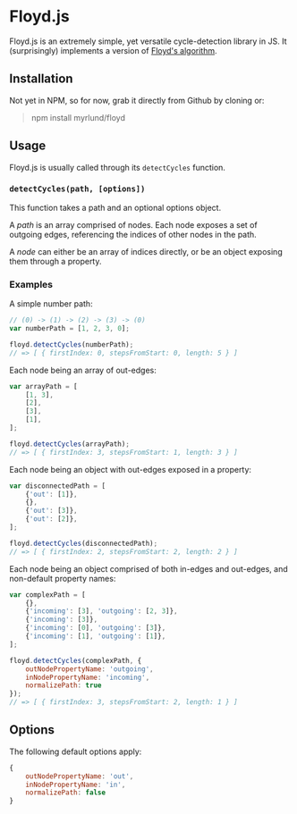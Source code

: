 Floyd.js
========

Floyd.js is an extremely simple, yet versatile cycle-detection library in JS. It (surprisingly) implements a version of [Floyd's algorithm](http://dl.acm.org/citation.cfm?doid=321420.321422).

Installation
------------

Not yet in NPM, so for now, grab it directly from Github by cloning or:

> npm install myrlund/floyd

Usage
-----

Floyd.js is usually called through its `detectCycles` function.

### `detectCycles(path, [options])`

This function takes a path and an optional options object.

A _path_ is an array comprised of nodes. Each node exposes a set of outgoing edges, referencing the indices of other nodes in the path.

A _node_ can either be an array of indices directly, or be an object exposing them through a property.

### Examples

A simple number path:

```javascript
// (0) -> (1) -> (2) -> (3) -> (0)
var numberPath = [1, 2, 3, 0];

floyd.detectCycles(numberPath);
// => [ { firstIndex: 0, stepsFromStart: 0, length: 5 } ]
```

Each node being an array of out-edges:

```javascript
var arrayPath = [
    [1, 3],
    [2],
    [3],
    [1],
];

floyd.detectCycles(arrayPath);
// => [ { firstIndex: 3, stepsFromStart: 1, length: 3 } ]
```

Each node being an object with out-edges exposed in a property:

```javascript
var disconnectedPath = [
    {'out': [1]},
    {},
    {'out': [3]},
    {'out': [2]},
];

floyd.detectCycles(disconnectedPath);
// => [ { firstIndex: 2, stepsFromStart: 2, length: 2 } ]
```

Each node being an object comprised of both in-edges and out-edges, and non-default property names:

```javascript
var complexPath = [
    {},
    {'incoming': [3], 'outgoing': [2, 3]},
    {'incoming': [3]},
    {'incoming': [0], 'outgoing': [3]},
    {'incoming': [1], 'outgoing': [1]},
];

floyd.detectCycles(complexPath, {
    outNodePropertyName: 'outgoing',
    inNodePropertyName: 'incoming',
    normalizePath: true
});
// => [ { firstIndex: 3, stepsFromStart: 2, length: 1 } ]
```

Options
-------

The following default options apply:

```javascript
{
    outNodePropertyName: 'out',
    inNodePropertyName: 'in',
    normalizePath: false
}
```
